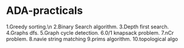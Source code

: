 # ADA-practicals

1.Greedy sorting.\n
2.Binary Search algorithm.
3.Depth first search.
4.Graphs dfs.
5.Graph cycle detection.
6.0/1 knapsack problem.
7.nCr problem.
8.navie string matching
9.prims algorithm.
10.topological algo
